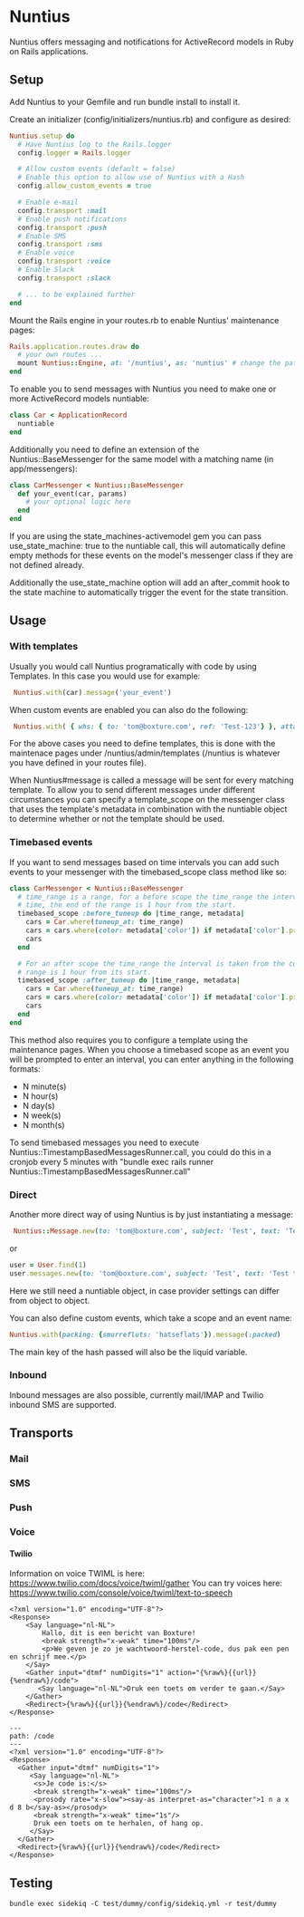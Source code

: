 # Nuntius
Nuntius offers messaging and notifications for ActiveRecord models in Ruby on Rails applications.

## Setup
Add Nuntius to your Gemfile and run bundle install to install it.

Create an initializer (config/initializers/nuntius.rb) and configure as desired:

```ruby
Nuntius.setup do
  # Have Nuntius log to the Rails.logger
  config.logger = Rails.logger

  # Allow custom events (default = false)
  # Enable this option to allow use of Nuntius with a Hash
  config.allow_custom_events = true

  # Enable e-mail
  config.transport :mail
  # Enable push notifications
  config.transport :push
  # Enable SMS
  config.transport :sms
  # Enable voice
  config.transport :voice
  # Enable Slack
  config.transport :slack

  # ... to be explained further
end
```

Mount the Rails engine in your routes.rb to enable Nuntius' maintenance pages:

```ruby
Rails.application.routes.draw do
  # your own routes ...
  mount Nuntius::Engine, at: '/nuntius', as: 'nuntius' # change the path and aliases at your own discretion
end
```

To enable you to send messages with Nuntius you need to make one or more ActiveRecord models nuntiable:

```ruby
class Car < ApplicationRecord
  nuntiable
end
```

Additionally you need to define an extension of the Nuntius::BaseMessenger for the same model with a matching name (in app/messengers):

```ruby
class CarMessenger < Nuntius::BaseMessenger
  def your_event(car, params)
    # your optional logic here
  end
end
```

If you are using the state\_machines-activemodel gem you can pass use\_state\_machine: true to the
nuntiable call, this will automatically define empty methods for these events on the model's
messenger class if they are not defined already.

Additionally the use\_state\_machine option will add an after\_commit hook to the state machine
to automatically trigger the event for the state transition.

## Usage

### With templates
Usually you would call Nuntius programatically with code by using Templates. In this case you would use for example:

```ruby
 Nuntius.with(car).message('your_event')
```

When custom events are enabled you can also do the following:

```ruby
 Nuntius.with( { whs: { to: 'tom@boxture.com', ref: 'Test-123'} }, attachments: [ { url: 'http://example.com' } ]).message('shipped')
```

For the above cases you need to define templates, this is done with the maintenace pages under
/nuntius/admin/templates (/nuntius is whatever you have defined in your routes file).

When Nuntius#message is called a message will be sent for every matching template. To allow you to
send different messages under different circumstances you can specify a template\_scope on the messenger
class that uses the template's metadata in combination with the nuntiable object to determine whether
or not the template should be used.

### Timebased events
If you want to send messages based on time intervals you can add such events to your messenger with the
timebased\_scope class method like so:

```ruby
class CarMessenger < Nuntius::BaseMessenger
  # time_range is a range, for a before scope the time_range the interval is added to the current
  # time, the end of the range is 1 hour from the start.
  timebased_scope :before_tuneup do |time_range, metadata|
    cars = Car.where(tuneup_at: time_range)
    cars = cars.where(color: metadata['color']) if metadata['color'].present?
    cars
  end

  # For an after scope the time_range the interval is taken from the current time, the end of the
  # range is 1 hour from its start.
  timebased_scope :after_tuneup do |time_range, metadata|
    cars = Car.where(tuneup_at: time_range)
    cars = cars.where(color: metadata['color']) if metadata['color'].present?
    cars
  end
end
```

This method also requires you to configure a template using the maintenance pages. When you choose
a timebased scope as an event you will be prompted to enter an interval, you can enter anything in the
following formats:

* N minute(s)
* N hour(s)
* N day(s)
* N week(s)
* N month(s)

To send timebased messages you need to execute Nuntius::TimestampBasedMessagesRunner.call, you could do this
in a cronjob every 5 minutes with "bundle exec rails runner Nuntius::TimestampBasedMessagesRunner.call"

### Direct
Another more direct way of using Nuntius is by just instantiating a message:
```ruby
 Nuntius::Message.new(to: 'tom@boxture.com', subject: 'Test', text: 'Test text', nuntiable: channel).deliver_as(:mail)
```
or
```ruby
user = User.find(1)
user.messages.new(to: 'tom@boxture.com', subject: 'Test', text: 'Test text').deliver_as(:mail)
```
Here we still need a nuntiable object, in case provider settings can differ from object to object.

You can also define custom events, which take a scope and an event name:
```ruby
Nuntius.with(packing: {smurrefluts: 'hatseflats'}).message(:packed)
```
The main key of the hash passed will also be the liquid variable.

### Inbound
Inbound messages are also possible, currently mail/IMAP and Twilio inbound SMS are supported.

## Transports

### Mail
### SMS
### Push
### Voice

#### Twilio

Information on voice TWIML is here: https://www.twilio.com/docs/voice/twiml/gather
You can try voices here: https://www.twilio.com/console/voice/twiml/text-to-speech

```
<?xml version="1.0" encoding="UTF-8"?>
<Response>
    <Say language="nl-NL">
        Hallo, dit is een bericht van Boxture!
        <break strength="x-weak" time="100ms"/>
        <p>We geven je zo je wachtwoord-herstel-code, dus pak een pen en schrijf mee.</p>
    </Say>
    <Gather input="dtmf" numDigits="1" action="{%raw%}{{url}}{%endraw%}/code">
       <Say language="nl-NL">Druk een toets om verder te gaan.</Say>
    </Gather>
    <Redirect>{%raw%}{{url}}{%endraw%}/code</Redirect>
</Response>

---
path: /code
---
<?xml version="1.0" encoding="UTF-8"?>
<Response>
  <Gather input="dtmf" numDigits="1">
     <Say language="nl-NL">
      <s>Je code is:</s>
      <break strength="x-weak" time="100ms"/>
      <prosody rate="x-slow"><say-as interpret-as="character">1 n a x d 8 b</say-as></prosody>
      <break strength="x-weak" time="1s"/>
      Druk een toets om te herhalen, of hang op.
     </Say>
  </Gather>
  <Redirect>{%raw%}{{url}}{%endraw%}/code</Redirect>
</Response>
```

## Testing

```
bundle exec sidekiq -C test/dummy/config/sidekiq.yml -r test/dummy
```
